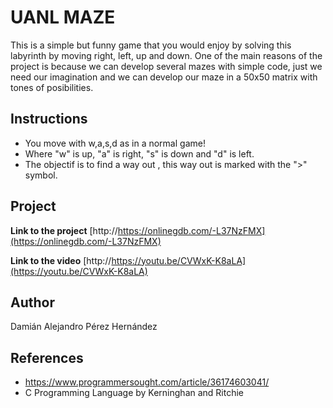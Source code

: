 # UANL MAZE 
This is a simple but funny game that you would enjoy by solving this labyrinth by moving right, left, up and down.
One of the main reasons of the project is because we can develop several mazes with simple code, just we need our imagination and we can develop our maze in a 50x50 matrix with tones of posibilities.

## Instructions
- You move with w,a,s,d as in a normal game!
- Where "w" is up, "a" is right, "s" is down and "d" is left.
- The objectif is to find a way out , this way out is marked with the ">" symbol.

## Project
**Link to the project**  [http://https://onlinegdb.com/-L37NzFMX](https://onlinegdb.com/-L37NzFMX)

**Link to the video** [http://https://youtu.be/CVWxK-K8aLA](https://youtu.be/CVWxK-K8aLA)

## Author
Damián Alejandro Pérez Hernández

## References
- https://www.programmersought.com/article/36174603041/
- C Programming Language by Kerninghan and Ritchie


